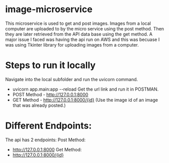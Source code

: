 # image-microservice
This microservice is used to get and post images. Images from a local computer are uploaded to by the micro service using the post method. Then they are later retrieved from the API data base using the get method.
A major issue I faced was having the api run on AWS and this was becuase I was using Tkinter library for uploading images from a computer.

# Steps to run it locally
Navigate into the local subfolder and run the uvicorn command.
 - uvicorn app.main:app --reload
Get the url link and run it in POSTMAN. 
 - POST Method - http://127.0.0.1:8000
 - GET  Method - http://127.0.0.1:8000/{id}
 (Use the image id of an image that was already posted.)

# Different Endpoints:
The api has 2 endpoints:
Post Method:
 - http://127.0.0.1:8000
Get  Method:
 - http://127.0.0.1:8000/{id}
